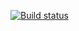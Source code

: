 [![Build status](https://github.com/MarinaOliynyk/AQA-2.4.1.PageObject/actions/workflows/gradle.yml/badge.svg)](https://github.com/MarinaOliynyk/AQA-2.4.1.PageObject/actions/workflows/gradle.yml)

